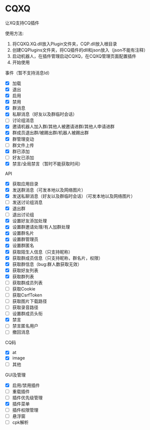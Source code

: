 # CQXQ
让XQ支持CQ插件

使用方法:
1. 将CQXQ.XQ.dll放入Plugin文件夹，CQP.dll放入根目录
2. 创建CQPlugins文件夹，将CQ插件的dll和json放入（json不能有注释）
3. 启动机器人，在插件管理启动CQXQ，在CQXQ管理页面配置插件
4. 开始使用

事件（暂不支持消息Id）
- [x] 加载
- [x] 退出
- [x] 启用
- [x] 禁用
- [x] 群消息
- [x] 私聊消息（好友以及群临时会话）
- [ ] 讨论组消息
- [x] 邀请机器人加入群/其他人被邀请进群/其他人申请进群
- [x] 群成员退出群/被踢出群/机器人被踢出群
- [x] 群管理变动
- [ ] 群文件上传
- [x] 群已添加
- [ ] 好友已添加
- [x] 禁言/全局禁言（暂时不能获取时间）

API
- [x] 获取应用目录
- [x] 发送群消息（可发本地以及网络图片）
- [x] 发送私聊消息（好友以及群临时会话）（可发本地以及网络图片）
- [ ] 发送讨论组消息
- [x] 退出群
- [ ] 退出讨论组
- [x] 设置好友添加处理
- [x] 设置群邀请处理/有人加群处理
- [x] 设置群名片
- [x] 设置群管理员
- [x] 设置群匿名
- [x] 获取陌生人信息（只支持昵称）
- [x] 获取群成员信息（只支持昵称，群名片，权限）
- [x] 获取群信息（bug:群人数获取无效）
- [x] 获取好友列表
- [x] 获取群列表
- [ ] 获取群成员列表
- [ ] 获取Cookie
- [ ] 获取CsrfToken
- [ ] 获取图片下载路径
- [ ] 获取录音路径
- [ ] 设置群成员头衔
- [x] 禁言
- [ ] 禁言匿名用户
- [ ] 撤回消息

CQ码
- [x] at
- [x] image
- [ ] 其他

GUI及管理
- [x] 启用/禁用插件
- [ ] 重载插件
- [ ] 插件优先级管理
- [x] 插件菜单
- [ ] 插件权限管理
- [ ] 悬浮窗
- [ ] cpk解析

